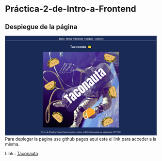 # Práctica-2-de-Intro-a-Frontend
## Despiegue de la página

<img src="./assets/Taconautapage.png" width = "500px" >
Para deplegar la página use github pages aqui esta el link para acceder a la misma.

Link : [Taconauta](https://cralpcode.github.io/CralpCode-Practica-2-de-Intro-a-Frontend/ "Practica-2")
